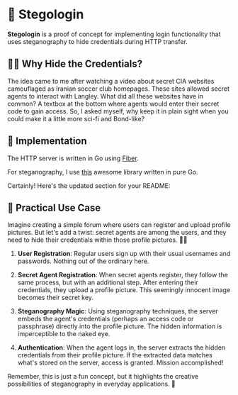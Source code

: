 # 🌟 Stegologin

**Stegologin** is a proof of concept for implementing login functionality that uses steganography to hide credentials during HTTP transfer.

## 🕵️‍♂️ Why Hide the Credentials?

The idea came to me after watching a video about secret CIA websites camouflaged as Iranian soccer club homepages. These sites allowed secret agents to interact with Langley. What did all these websites have in common? A textbox at the bottom where agents would enter their secret code to gain access. So, I asked myself, why keep it in plain sight when you could make it a little more sci-fi and Bond-like?

## 🚀 Implementation

The HTTP server is written in Go using [Fiber](https://github.com/gofiber/fiber).

For steganography, I use [this](https://github.com/auyer/steganography) awesome library written in pure Go.

Certainly! Here's the updated section for your README:

## 🌟 Practical Use Case

Imagine creating a simple forum where users can register and upload profile pictures. But let's add a twist: secret agents are among the users, and they need to hide their credentials within those profile pictures. 🕵️‍♂️

1. **User Registration**: Regular users sign up with their usual usernames and passwords. Nothing out of the ordinary here.

2. **Secret Agent Registration**: When secret agents register, they follow the same process, but with an additional step. After entering their credentials, they upload a profile picture. This seemingly innocent image becomes their secret key.

3. **Steganography Magic**: Using steganography techniques, the server embeds the agent's credentials (perhaps an access code or passphrase) directly into the profile picture. The hidden information is imperceptible to the naked eye.

4. **Authentication**: When the agent logs in, the server extracts the hidden credentials from their profile picture. If the extracted data matches what's stored on the server, access is granted. Mission accomplished!

Remember, this is just a fun concept, but it highlights the creative possibilities of steganography in everyday applications. 🚀
